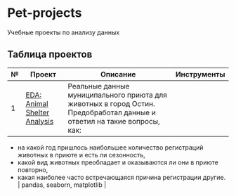 # Pet-projects
Учебные проекты по анализу данных

## Таблица проектов
| № | Проект | Описание | Инструменты |
|---|--------|----------|-------------|
| 1 | [EDA: Animal Shelter Analysis](ССЫЛКА_НА_COLAB) | Реальные данные муниципального приюта для животных в город Остин. Предобработал данные и ответил на такие вопросы, как: 
* на какой год пришлось наибольшее количество регистраций животных в приюте и есть ли сезонность,
* какой вид животных преобладает и оказываются ли они в приюте повторно,
* какая наиболее часто встречающаяся причина регистрации
  другие. | pandas, seaborn, matplotlib |

